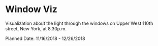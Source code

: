 # Window Viz
Visualization about the light through the windows on Upper West
110th street, New York, at 8.30p.m.

Planned Date: 11/16/2018 - 12/26/2018